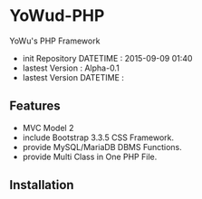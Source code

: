 # YoWud-PHP
YoWu's PHP Framework

* init Repository DATETIME : 2015-09-09 01:40
* lastest Version : Alpha-0.1
* lastest Version DATETIME : 

## Features
* MVC Model 2
* include Bootstrap 3.3.5 CSS Framework.
* provide MySQL/MariaDB DBMS Functions.
* provide Multi Class in One PHP File.

## Installation
